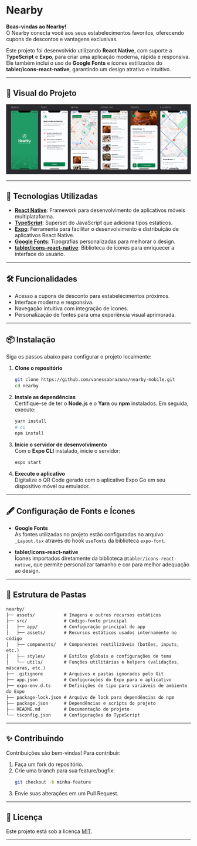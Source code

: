# Nearby  

**Boas-vindas ao Nearby!**  
O Nearby conecta você aos seus estabelecimentos favoritos, oferecendo cupons de descontos e vantagens exclusivas.  

Este projeto foi desenvolvido utilizando **React Native**, com suporte a **TypeScript** e **Expo**, para criar uma aplicação moderna, rápida e responsiva. Ele também inclui o uso de **Google Fonts** e ícones estilizados do **tabler/icons-react-native**, garantindo um design atrativo e intuitivo.  

---

## 📱 Visual do Projeto  

![Nearby](./.github/nearby.png)

---

## 🚀 Tecnologias Utilizadas  

- **[React Native](https://reactnative.dev/)**: Framework para desenvolvimento de aplicativos móveis multiplataforma.  
- **[TypeScript](https://www.typescriptlang.org/)**: Superset do JavaScript que adiciona tipos estáticos.  
- **[Expo](https://expo.dev/)**: Ferramenta para facilitar o desenvolvimento e distribuição de aplicativos React Native.  
- **[Google Fonts](https://fonts.google.com/)**: Tipografias personalizadas para melhorar o design.  
- **[tabler/icons-react-native](https://tabler-icons.io/)**: Biblioteca de ícones para enriquecer a interface do usuário.  

---

## 🛠️ Funcionalidades  

- Acesso a cupons de desconto para estabelecimentos próximos.  
- Interface moderna e responsiva.  
- Navegação intuitiva com integração de ícones.  
- Personalização de fontes para uma experiência visual aprimorada.  

---

## 📦 Instalação  

Siga os passos abaixo para configurar o projeto localmente:  

1. **Clone o repositório**  
   ```bash  
   git clone https://github.com/vanessabrazuna/nearby-mobile.git  
   cd nearby  
   ```  

2. **Instale as dependências**  
   Certifique-se de ter o **Node.js** e o **Yarn** ou **npm** instalados. Em seguida, execute:  
   ```bash  
   yarn install  
   # ou  
   npm install  
   ```  

3. **Inicie o servidor de desenvolvimento**  
   Com o **Expo CLI** instalado, inicie o servidor:  
   ```bash  
   expo start  
   ```  

4. **Execute o aplicativo**  
   Digitalize o QR Code gerado com o aplicativo Expo Go em seu dispositivo móvel ou emulador.  

---

## 🖋️ Configuração de Fonts e Ícones  

- **Google Fonts**  
  As fontes utilizadas no projeto estão configuradas no arquivo `_Layout.tsx` através do hook `useFonts` da biblioteca `expo-font`.  

- **tabler/icons-react-native**  
  Ícones importados diretamente da biblioteca `@tabler/icons-react-native`, que permite personalizar tamanho e cor para melhor adequação ao design.  

---

## 📄 Estrutura de Pastas  

```plaintext  
nearby/  
├── assets/           # Imagens e outros recursos estáticos  
├── src/              # Código-fonte principal  
│   ├── app/          # Configuração principal do app  
│   ├── assets/       # Recursos estáticos usados internamente no código  
│   ├── components/   # Componentes reutilizáveis (botões, inputs, etc.)  
│   ├── styles/       # Estilos globais e configurações de tema  
│   └── utils/        # Funções utilitárias e helpers (validações, máscaras, etc.)  
├── .gitignore        # Arquivos e pastas ignorados pelo Git  
├── app.json          # Configurações do Expo para o aplicativo  
├── expo-env.d.ts     # Definições de tipo para variáveis de ambiente do Expo  
├── package-lock.json # Arquivo de lock para dependências do npm  
├── package.json      # Dependências e scripts do projeto  
├── README.md         # Documentação do projeto  
└── tsconfig.json     # Configurações do TypeScript  
```  

---

## ✨ Contribuindo  

Contribuições são bem-vindas! Para contribuir:  
1. Faça um fork do repositório.  
2. Crie uma branch para sua feature/bugfix:  
   ```bash  
   git checkout -b minha-feature  
   ```  
3. Envie suas alterações em um Pull Request.  

---

## 📝 Licença  

Este projeto está sob a licença [MIT](LICENSE).  

--- 
